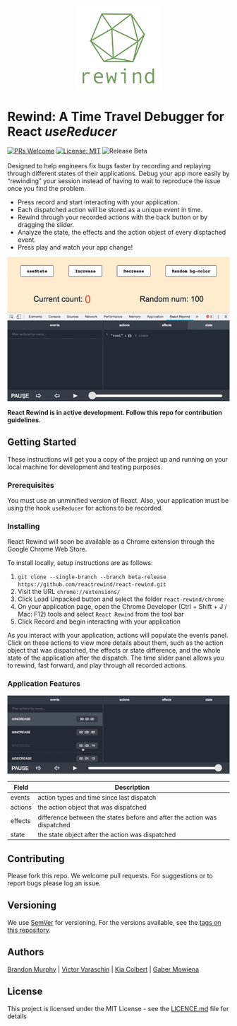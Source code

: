 <p align="center">
  <img src ="./images/greygreen_gg_full_350w.png" width="200"/>
</p>

# Rewind: A Time Travel Debugger for React *useReducer*

[![PRs Welcome](https://img.shields.io/badge/PRs-welcome-brightgreen.svg)](https://github.com/reactrewind/react-rewind/pulls) [![License: MIT](https://img.shields.io/badge/License-MIT-yellow.svg)](https://opensource.org/licenses/MIT)
![Release Beta](https://img.shields.io/badge/release-beta-blue.svg)<br/><br/>
 Designed to help engineers fix bugs faster by recording and replaying through different states of their applications. Debug your app more easily by “rewinding” your session instead of having to wait to reproduce the issue once you find the problem. <br/>



- Press record and start interacting with your application.
- Each dispatched action will be stored as a unique event in time.
- Rewind through your recorded actions with the back button or by dragging the slider.
- Analyze the state, the effects and the action object of every disptached event.
- Press play and watch your app change!
<p align="center">
  <img src ="images/BrowserPreview_tmp.gif" width="600">
</p>

 **React Rewind is in active development. Follow this repo for contribution guidelines.**
## Getting Started

These instructions will get you a copy of the project up and running on your local machine for development and testing purposes.

### Prerequisites
You must use an unminified version of React. Also, your application must be using the hook `useReducer` for actions to be recorded.

### Installing
React Rewind will soon be available as a Chrome extension through the Google Chrome Web Store.

To install locally, setup instructions are as follows:

1. `git clone --single-branch --branch beta-release https://github.com/reactrewind/react-rewind.git`
2. Visit the URL `chrome://extensions/`
3. Click Load Unpacked button and select the folder `react-rewind/chrome`
4. On your application page, open the Chrome Developer (Ctrl + Shift + J / Mac: F12) tools and select `React Rewind` from the tool bar
5. Click Record and begin interacting with your application


As you interact with your application, actions will populate the events panel. Click on these actions to view more details about them, such as the action object that was dispatched, the effects or state difference, and the whole state of the application after the dispatch. The time slider panel allows you to rewind, fast forward, and play through all recorded actions.

### Application Features
<p align="center">
  <img src ="images/effects_900w.gif" width="700" />
</p>

| Field  | Description |
| ------------- | ------------- |
| events  | action types and time since last dispatch |
| actions  | the action object that was dispatched |
| effects  | difference between the states before and after the action was dispatched  |
| state  | the state object after the action was dispatched  |

## Contributing

Please fork this repo.  We welcome pull requests. For suggestions or to report bugs please log an issue.

## Versioning

We use [SemVer](http://semver.org/) for versioning. For the versions available, see the [tags on this repository](https://github.com/reactrewind/react-rewind/tags). 

## Authors

[Brandon Murphy](https://github.com/murphybrandon) | [Victor Varaschin](https://github.com/victorvrv) | [Kia Colbert](https://github.com/kiacolbert) | [Gaber Mowiena](https://github.com/GaberMowiena)

## License

This project is licensed under the MIT License - see the [LICENCE.md](./LICENCE) file for details

